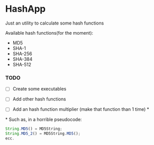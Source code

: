 # HashApp

Just an utility to calculate some hash functions

Available hash functions(for the moment):
* MD5
* SHA-1
* SHA-256
* SHA-384
* SHA-512

### TODO
- [ ] Create some executables

- [ ] Add other hash functions

- [ ] Add an hash function multiplier (make that function than 1 time) *


\* Such as, in a horrible pseudocode:
```javascript
String.MD5() = MD5String;
String.MD5_2() = MD5String.MD5();
ecc.
```
